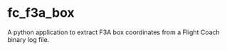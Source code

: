 # fc_f3a_box
A python application to extract F3A box coordinates from a Flight Coach binary log file.
